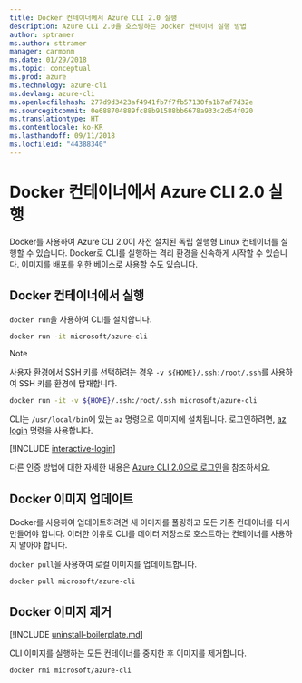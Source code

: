 ```yaml
---
title: Docker 컨테이너에서 Azure CLI 2.0 실행
description: Azure CLI 2.0을 호스팅하는 Docker 컨테이너 실행 방법
author: sptramer
ms.author: sttramer
manager: carmonm
ms.date: 01/29/2018
ms.topic: conceptual
ms.prod: azure
ms.technology: azure-cli
ms.devlang: azure-cli
ms.openlocfilehash: 277d9d3423af4941fb7f7fb57130fa1b7af7d32e
ms.sourcegitcommit: 0e688704889fc88b91588bb6678a933c2d54f020
ms.translationtype: HT
ms.contentlocale: ko-KR
ms.lasthandoff: 09/11/2018
ms.locfileid: "44388340"
---
```

# <a name="run-azure-cli-20-in-a-docker-container"></a>Docker 컨테이너에서 Azure CLI 2.0 실행

Docker를 사용하여 Azure CLI 2.0이 사전 설치된 독립 실행형 Linux 컨테이너를 실행할 수 있습니다. Docker로 CLI를 실행하는 격리 환경을 신속하게 시작할 수 있습니다. 이미지를 배포를 위한 베이스로 사용할 수도 있습니다.

## <a name="run-in-a-docker-container"></a>Docker 컨테이너에서 실행

`docker run`을 사용하여 CLI를 설치합니다.

   ```bash
   docker run -it microsoft/azure-cli
   ```

> [!NOTE]
> 사용자 환경에서 SSH 키를 선택하려는 경우 `-v ${HOME}/.ssh:/root/.ssh`를 사용하여 SSH 키를 환경에 탑재합니다.
>
> ```bash
> docker run -it -v ${HOME}/.ssh:/root/.ssh microsoft/azure-cli
> ```

CLI는 `/usr/local/bin`에 있는 `az` 명령으로 이미지에 설치됩니다. 로그인하려면, [az login](/cli/azure/reference-index#az-login) 명령을 사용합니다.

[!INCLUDE [interactive-login](includes/interactive-login.md)]

다른 인증 방법에 대한 자세한 내용은 [Azure CLI 2.0으로 로그인](authenticate-azure-cli.md)을 참조하세요.

## <a name="update-docker-image"></a>Docker 이미지 업데이트

Docker를 사용하여 업데이트하려면 새 이미지를 풀링하고 모든 기존 컨테이너를 다시 만들어야 합니다. 이러한 이유로 CLI를 데이터 저장소로 호스트하는 컨테이너를 사용하지 말아야 합니다.

`docker pull`을 사용하여 로컬 이미지를 업데이트합니다.

```bash
docker pull microsoft/azure-cli
```

## <a name="uninstall-docker-image"></a>Docker 이미지 제거

[!INCLUDE [uninstall-boilerplate.md](includes/uninstall-boilerplate.md)]

CLI 이미지를 실행하는 모든 컨테이너를 중지한 후 이미지를 제거합니다.

```bash
docker rmi microsoft/azure-cli
```
